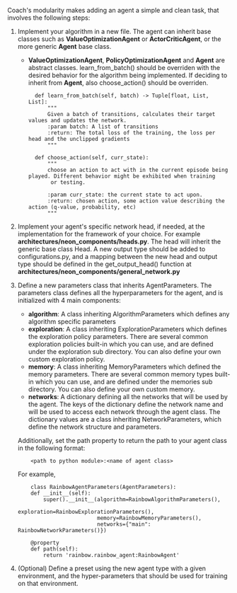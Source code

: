 <!-- language-all: python -->

Coach's modularity makes adding an agent a simple and clean task, that involves the following steps:

1.	Implement your algorithm in a new file. The agent can inherit base classes such as **ValueOptimizationAgent** or
    **ActorCriticAgent**, or the more generic **Agent** base class.
    
    * **ValueOptimizationAgent**, **PolicyOptimizationAgent** and **Agent** are abstract classes. 
    learn_from_batch() should be overriden with the desired behavior for the algorithm being implemented.
    If deciding to inherit from **Agent**, also choose_action() should be overriden.
        
    
            def learn_from_batch(self, batch) -> Tuple[float, List, List]:
                """
                Given a batch of transitions, calculates their target values and updates the network.
                :param batch: A list of transitions
                :return: The total loss of the training, the loss per head and the unclipped gradients
                """

            def choose_action(self, curr_state):
                """
                choose an action to act with in the current episode being played. Different behavior might be exhibited when training
                 or testing.

                :param curr_state: the current state to act upon.
                :return: chosen action, some action value describing the action (q-value, probability, etc)
                """

2.	Implement your agent's specific network head, if needed, at the implementation for the framework of your choice.
    For example **architectures/neon_components/heads.py**. The head will inherit the generic base class Head.
    A new output type should be added to configurations.py, and a mapping between the new head and output type should
    be defined in the get_output_head() function at **architectures/neon_components/general_network.py**

3.	Define a new parameters class that inherits AgentParameters.
    The parameters class defines all the hyperparameters for the agent, and is initialized with 4 main components:
    * **algorithm**: A class inheriting AlgorithmParameters which defines any algorithm specific parameters
    * **exploration**: A class inheriting ExplorationParameters which defines the exploration policy parameters.
                   There are several common exploration policies built-in which you can use, and are defined under
                   the exploration sub directory. You can also define your own custom exploration policy.
    * **memory**: A class inheriting MemoryParameters which defined the memory parameters.
              There are several common memory types built-in which you can use, and are defined under the memories
              sub directory. You can also define your own custom memory.
    * **networks**: A dictionary defining all the networks that will be used by the agent. The keys of the dictionary
                define the network name and will be used to access each network through the agent class.
                The dictionary values are a class inheriting NetworkParameters, which define the network structure
                and parameters.


    Additionally, set the path property to return the path to your agent class in the following format:

            <path to python module>:<name of agent class>

    For example,

            class RainbowAgentParameters(AgentParameters):
            def __init__(self):
                super().__init__(algorithm=RainbowAlgorithmParameters(),
                                 exploration=RainbowExplorationParameters(),
                                 memory=RainbowMemoryParameters(),
                                 networks={"main": RainbowNetworkParameters()})

            @property
            def path(self):
                return 'rainbow.rainbow_agent:RainbowAgent'

4.	(Optional) Define a preset using the new agent type with a given environment, and the hyper-parameters that should
    be used for training on that environment.

